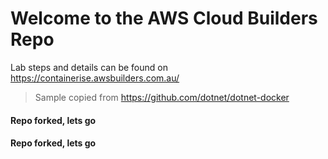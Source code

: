 # Welcome to the AWS Cloud Builders Repo 

Lab steps and details can be found on https://containerise.awsbuilders.com.au/

> Sample copied from https://github.com/dotnet/dotnet-docker
#### Repo forked, lets go

#### Repo forked, lets go
